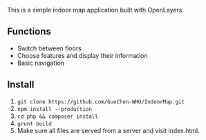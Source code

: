 This is a simple indoor map application built with OpenLayers.

## Functions

- Switch between floors 
- Choose features and display their information
- Basic navigation

## Install

1. `git clone https://github.com/GuoChen-WHU/IndoorMap.git`
2. `npm install --production`
3. `cd php && composer install`
4. `grunt build`
5. Make sure all files are served from a server and visit index.html.
